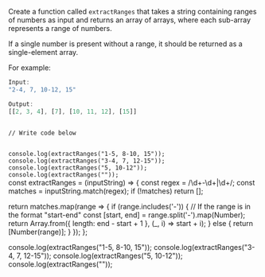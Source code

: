 Create a function called `extractRanges`
that takes a string containing ranges
of numbers as input
and returns an array of arrays, where
each sub-array represents a range of numbers.

If a single number is present without a range,
it should be returned as a single-element array.

For example:
```js
Input:
"2-4, 7, 10-12, 15"

Output:
[[2, 3, 4], [7], [10, 11, 12], [15]]
```

<codeblock language="javascript" type="exercise" testMode="fixedInput">
<code>
// Write code below

console.log(extractRanges("1-5, 8-10, 15"));
console.log(extractRanges("3-4, 7, 12-15"));
console.log(extractRanges("5, 10-12"));
console.log(extractRanges(""));
</code>
<solution>
const extractRanges = (inputString) => {
  const regex = /\d+-\d+|\d+/;
  const matches = inputString.match(regex);
  if (!matches) return [];

  return matches.map(range => {
    if (range.includes('-')) {
      // If the range is in the format "start-end"
      const [start, end] = range.split('-').map(Number);
      return Array.from({ length: end - start + 1 }, (_, i) => start + i);
    } else {
      return [Number(range)];
    }
  });
};

console.log(extractRanges("1-5, 8-10, 15"));
console.log(extractRanges("3-4, 7, 12-15"));
console.log(extractRanges("5, 10-12"));
console.log(extractRanges(""));
</solution>
</codeblock>
